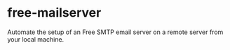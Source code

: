 # free-mailserver
Automate the setup of an Free SMTP email server on a remote server from your local machine.
